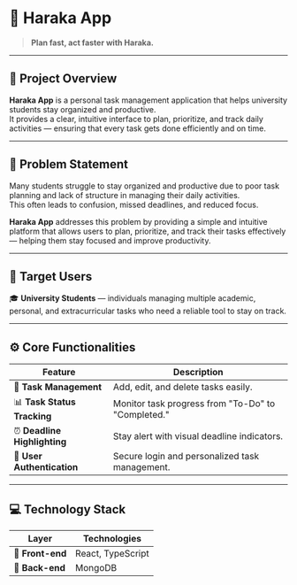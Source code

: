 # 🚀 Haraka App

> **Plan fast, act faster with Haraka.**

---

## 🧩 **Project Overview**
**Haraka App** is a personal task management application that helps university students stay organized and productive.  
It provides a clear, intuitive interface to plan, prioritize, and track daily activities — ensuring that every task gets done efficiently and on time.

---

## 🧠 **Problem Statement**
Many students struggle to stay organized and productive due to poor task planning and lack of structure in managing their daily activities.  
This often leads to confusion, missed deadlines, and reduced focus.  

**Haraka App** addresses this problem by providing a simple and intuitive platform that allows users to plan, prioritize, and track their tasks effectively — helping them stay focused and improve productivity.

---

## 🎯 **Target Users**
🎓 **University Students** — individuals managing multiple academic, personal, and extracurricular tasks who need a reliable tool to stay on track.

---

## ⚙️ **Core Functionalities**

| Feature | Description |
|----------|--------------|
| 📝 **Task Management** | Add, edit, and delete tasks easily. |
| 📊 **Task Status Tracking** | Monitor task progress from "To-Do" to "Completed." |
| ⏰ **Deadline Highlighting** | Stay alert with visual deadline indicators. |
| 🔐 **User Authentication** | Secure login and personalized task management. |

---

## 💻 **Technology Stack**

| Layer | Technologies |
|--------|---------------|
| 🎨 **Front-end** | React, TypeScript |
| 🧠 **Back-end** | MongoDB |

